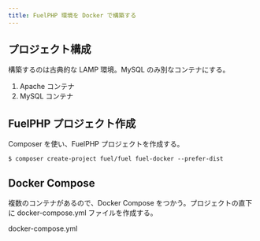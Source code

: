 ```yaml
---
title: FuelPHP 環境を Docker で構築する
---
```


## プロジェクト構成

構築するのは古典的な LAMP 環境。MySQL のみ別なコンテナにする。

1. Apache コンテナ
2. MySQL コンテナ

## FuelPHP プロジェクト作成

Composer を使い、FuelPHP プロジェクトを作成する。

```
$ composer create-project fuel/fuel fuel-docker --prefer-dist
```

## Docker Compose

複数のコンテナがあるので、Docker Compose をつかう。プロジェクトの直下に docker-compose.yml ファイルを作成する。

docker-compose.yml

```

```
